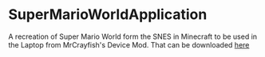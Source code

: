 # SuperMarioWorldApplication

A recreation of Super Mario World form the SNES in Minecraft to be used in the Laptop from MrCrayfish's Device Mod. That can be downloaded <a href="https://minecraft.curseforge.com/projects/mrcrayfishs-device-mod">here</a>

